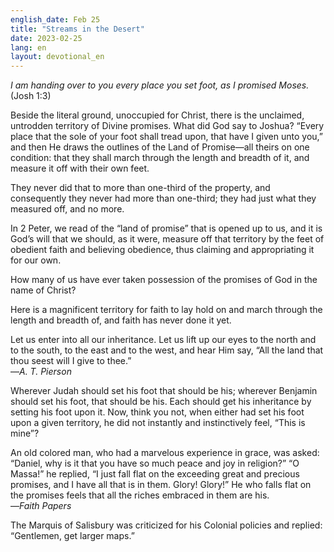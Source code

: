 ```yaml
---
english_date: Feb 25
title: "Streams in the Desert"
date: 2023-02-25
lang: en
layout: devotional_en
---
```





<p><em>I am handing over to you every place you set foot, as I promised Moses.</em> (Josh 1:3)

</p>

<p>Beside the literal ground, unoccupied for Christ, there is the unclaimed, untrodden territory of Divine promises. What did God say to Joshua? “Every place that the sole of your foot shall tread upon, that have I given unto you,” and then He draws the outlines of the Land of Promise—all theirs on one condition: that they shall march through the length and breadth of it, and measure it off with their own feet.

</p>

<p>They never did that to more than one-third of the property, and consequently they never had more than one-third; they had just what they measured off, and no more.

</p>

<p>In 2 Peter, we read of the “land of promise” that is opened up to us, and it is God’s will that we should, as it were, measure off that territory by the feet of obedient faith and believing obedience, thus claiming and appropriating it for our own.

</p>

<p>How many of us have ever taken possession of the promises of God in the name of Christ?

</p>

<p>Here is a magnificent territory for faith to lay hold on and march through the length and breadth of, and faith has never done it yet.

</p>

<p>Let us enter into all our inheritance. Let us lift up our eyes to the north and to the south, to the east and to the west, and hear Him say, “All the land that thou seest will I give to thee.”<br/> —<em>A. T. Pierson</em>

</p>

<p>Wherever Judah should set his foot that should be his; wherever Benjamin should set his foot, that should be his. Each should get his inheritance by setting his foot upon it. Now, think you not, when either had set his foot upon a given territory, he did not instantly and instinctively feel, “This is mine”?

</p>

<p>An old colored man, who had a marvelous experience in grace, was asked: “Daniel, why is it that you have so much peace and joy in religion?” “O Massa!” he replied, “I just fall flat on the exceeding great and precious promises, and I have all that is in them. Glory! Glory!” He who falls flat on the promises feels that all the riches embraced in them are his.<br/> —<em>Faith Papers</em>

</p>

<p>The Marquis of Salisbury was criticized for his Colonial policies and replied: “Gentlemen, get larger maps.”

</p>

<p></p>